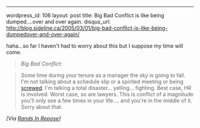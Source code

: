 --- 
wordpress_id: 106
layout: post
title: Big Bad Conflict is like being dumped&#8230;.over and over again.
disqus_url: http://blog.sideline.ca/2005/03/01/big-bad-conflict-is-like-being-dumpedover-and-over-again/

<p>haha...so far I haven't had to worry about this but I suppose my time will come.</p><blockquote><p><em>Big Bad Conflict:</em> </p></blockquote><blockquote><p>Some time during your tenure as a manager the sky is going to fall. I'm not talking about a schedule slip or a spirited meeting or being <a href="http://www.randsinrepose.com/archives/2004/07/10/what_to_do_when_youre_screwed.html">screwed</a>. I'm talking a total disaster... yelling... fighting. Best case, HR is involved. Worst case, so are lawyers. This is conflict of a magnitude you'll only see a few times in your life.... and you're in the middle of it. Sorry about that.</p></blockquote><i>[Via <a href="http://www.randsinrepose.com/archives/2005/02/26/big_bad_conflict.html">Rands In Repose</a>]</i> 
